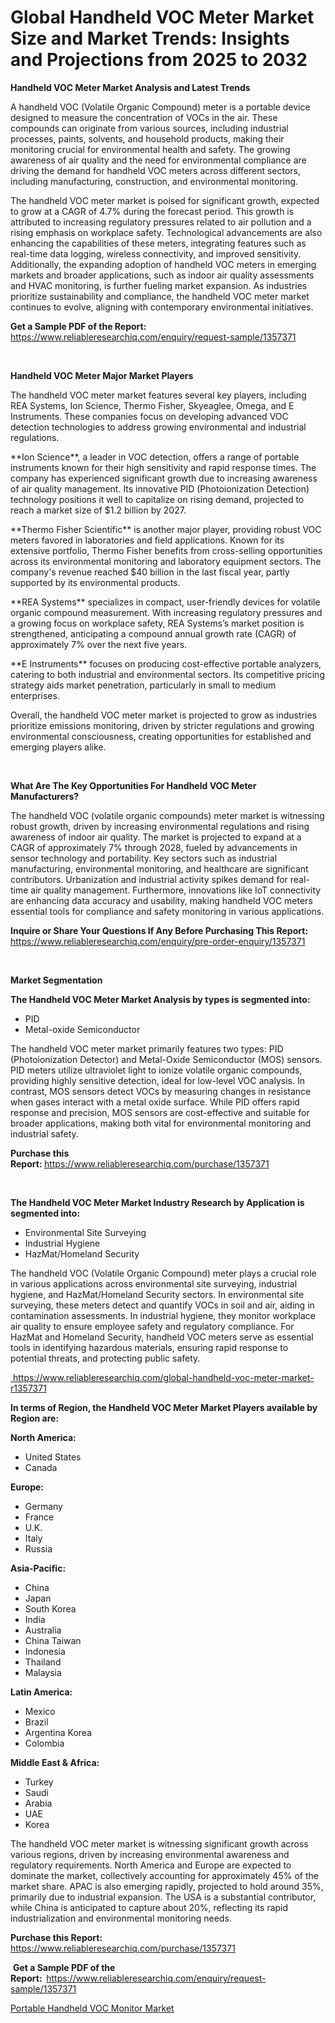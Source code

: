 <p><h1>Global Handheld VOC Meter Market Size and Market Trends: Insights and Projections from 2025 to 2032</h1></p><p><strong>Handheld VOC Meter Market Analysis and Latest Trends</strong></p>
<p><p>A handheld VOC (Volatile Organic Compound) meter is a portable device designed to measure the concentration of VOCs in the air. These compounds can originate from various sources, including industrial processes, paints, solvents, and household products, making their monitoring crucial for environmental health and safety. The growing awareness of air quality and the need for environmental compliance are driving the demand for handheld VOC meters across different sectors, including manufacturing, construction, and environmental monitoring.</p><p>The handheld VOC meter market is poised for significant growth, expected to grow at a CAGR of 4.7% during the forecast period. This growth is attributed to increasing regulatory pressures related to air pollution and a rising emphasis on workplace safety. Technological advancements are also enhancing the capabilities of these meters, integrating features such as real-time data logging, wireless connectivity, and improved sensitivity. Additionally, the expanding adoption of handheld VOC meters in emerging markets and broader applications, such as indoor air quality assessments and HVAC monitoring, is further fueling market expansion. As industries prioritize sustainability and compliance, the handheld VOC meter market continues to evolve, aligning with contemporary environmental initiatives.</p></p>
<p><strong>Get a Sample PDF of the Report:&nbsp;</strong> <a href="https://www.reliableresearchiq.com/enquiry/request-sample/1357371?utm_campaign=2257&utm_medium=2&utm_source=Github&utm_content=ia&utm_term=16022025&utm_id=handheld-voc-meter">https://www.reliableresearchiq.com/enquiry/request-sample/1357371</a></p>
<p>&nbsp;</p>
<p><strong>Handheld VOC Meter Major Market Players</strong></p>
<p><p>The handheld VOC meter market features several key players, including REA Systems, Ion Science, Thermo Fisher, Skyeaglee, Omega, and E Instruments. These companies focus on developing advanced VOC detection technologies to address growing environmental and industrial regulations.</p><p>**Ion Science**, a leader in VOC detection, offers a range of portable instruments known for their high sensitivity and rapid response times. The company has experienced significant growth due to increasing awareness of air quality management. Its innovative PID (Photoionization Detection) technology positions it well to capitalize on rising demand, projected to reach a market size of $1.2 billion by 2027.</p><p>**Thermo Fisher Scientific** is another major player, providing robust VOC meters favored in laboratories and field applications. Known for its extensive portfolio, Thermo Fisher benefits from cross-selling opportunities across its environmental monitoring and laboratory equipment sectors. The company's revenue reached $40 billion in the last fiscal year, partly supported by its environmental products.</p><p>**REA Systems** specializes in compact, user-friendly devices for volatile organic compound measurement. With increasing regulatory pressures and a growing focus on workplace safety, REA Systems’s market position is strengthened, anticipating a compound annual growth rate (CAGR) of approximately 7% over the next five years.</p><p>**E Instruments** focuses on producing cost-effective portable analyzers, catering to both industrial and environmental sectors. Its competitive pricing strategy aids market penetration, particularly in small to medium enterprises.</p><p>Overall, the handheld VOC meter market is projected to grow as industries prioritize emissions monitoring, driven by stricter regulations and growing environmental consciousness, creating opportunities for established and emerging players alike.</p></p>
<p>&nbsp;</p>
<p><strong>What Are The Key Opportunities For Handheld VOC Meter Manufacturers?</strong></p>
<p><p>The handheld VOC (volatile organic compounds) meter market is witnessing robust growth, driven by increasing environmental regulations and rising awareness of indoor air quality. The market is projected to expand at a CAGR of approximately 7% through 2028, fueled by advancements in sensor technology and portability. Key sectors such as industrial manufacturing, environmental monitoring, and healthcare are significant contributors. Urbanization and industrial activity spikes demand for real-time air quality management. Furthermore, innovations like IoT connectivity are enhancing data accuracy and usability, making handheld VOC meters essential tools for compliance and safety monitoring in various applications.</p></p>
<p><strong>Inquire or Share Your Questions If Any Before Purchasing This Report:</strong> <a href="https://www.reliableresearchiq.com/enquiry/pre-order-enquiry/1357371?utm_campaign=2257&utm_medium=2&utm_source=Github&utm_content=ia&utm_term=16022025&utm_id=handheld-voc-meter">https://www.reliableresearchiq.com/enquiry/pre-order-enquiry/1357371</a></p>
<p>&nbsp;</p>
<p><strong>Market Segmentation</strong></p>
<p><strong>The Handheld VOC Meter Market Analysis by types is segmented into:</strong></p>
<p><ul><li>PID</li><li>Metal-oxide Semiconductor</li></ul></p>
<p><p>The handheld VOC meter market primarily features two types: PID (Photoionization Detector) and Metal-Oxide Semiconductor (MOS) sensors. PID meters utilize ultraviolet light to ionize volatile organic compounds, providing highly sensitive detection, ideal for low-level VOC analysis. In contrast, MOS sensors detect VOCs by measuring changes in resistance when gases interact with a metal oxide surface. While PID offers rapid response and precision, MOS sensors are cost-effective and suitable for broader applications, making both vital for environmental monitoring and industrial safety.</p></p>
<p><strong>Purchase this Report:&nbsp;</strong><a href="https://www.reliableresearchiq.com/purchase/1357371?utm_campaign=2257&utm_medium=2&utm_source=Github&utm_content=ia&utm_term=16022025&utm_id=handheld-voc-meter">https://www.reliableresearchiq.com/purchase/1357371</a></p>
<p>&nbsp;</p>
<p><strong>The Handheld VOC Meter Market Industry Research by Application is segmented into:</strong></p>
<p><ul><li>Environmental Site Surveying</li><li>Industrial Hygiene</li><li>HazMat/Homeland Security</li></ul></p>
<p><p>The handheld VOC (Volatile Organic Compound) meter plays a crucial role in various applications across environmental site surveying, industrial hygiene, and HazMat/Homeland Security sectors. In environmental site surveying, these meters detect and quantify VOCs in soil and air, aiding in contamination assessments. In industrial hygiene, they monitor workplace air quality to ensure employee safety and regulatory compliance. For HazMat and Homeland Security, handheld VOC meters serve as essential tools in identifying hazardous materials, ensuring rapid response to potential threats, and protecting public safety.</p></p>
<p><a href="https://www.reliableresearchiq.com/global-handheld-voc-meter-market-r1357371?utm_campaign=2257&utm_medium=2&utm_source=Github&utm_content=ia&utm_term=16022025&utm_id=handheld-voc-meter">&nbsp;https://www.reliableresearchiq.com/global-handheld-voc-meter-market-r1357371</a></p>
<p><strong>In terms of Region, the Handheld VOC Meter Market Players available by Region are:</strong></p>
<p>
    <p> <strong> North America: </strong>
        <ul>
            <li>United States</li>
            <li>Canada</li>
        </ul>
        </p> 
    <p> <strong> Europe: </strong>
        <ul>
            <li>Germany</li>
            <li>France</li>
            <li>U.K.</li>
            <li>Italy</li>
            <li>Russia</li>
        </ul>
        </p> 
    <p> <strong> Asia-Pacific: </strong>
        <ul>
            <li>China</li>
            <li>Japan</li>
            <li>South Korea</li>
            <li>India</li>
            <li>Australia</li>
            <li>China Taiwan</li>
            <li>Indonesia</li>
            <li>Thailand</li>
            <li>Malaysia</li>
        </ul>
        </p> 
    <p> <strong> Latin America: </strong>
        <ul>
            <li>Mexico</li>
            <li>Brazil</li>
            <li>Argentina Korea</li>
            <li>Colombia</li>
        </ul>
        </p> 
    <p> <strong> Middle East & Africa: </strong>
        <ul>
            <li>Turkey</li>
            <li>Saudi</li>
            <li>Arabia</li>
            <li>UAE</li>
            <li>Korea</li>
        </ul>
    </p>
    </p>
<p><p>The handheld VOC meter market is witnessing significant growth across various regions, driven by increasing environmental awareness and regulatory requirements. North America and Europe are expected to dominate the market, collectively accounting for approximately 45% of the market share. APAC is also emerging rapidly, projected to hold around 35%, primarily due to industrial expansion. The USA is a substantial contributor, while China is anticipated to capture about 20%, reflecting its rapid industrialization and environmental monitoring needs.</p></p>
<p><strong>Purchase this Report: </strong><a href="https://www.reliableresearchiq.com/purchase/1357371?utm_campaign=2257&utm_medium=2&utm_source=Github&utm_content=ia&utm_term=16022025&utm_id=handheld-voc-meter">https://www.reliableresearchiq.com/purchase/1357371</a></p>
<p>&nbsp;<strong>Get a Sample PDF of the Report:&nbsp;&nbsp;</strong><a href="https://www.reliableresearchiq.com/enquiry/request-sample/1357371?utm_campaign=2257&utm_medium=2&utm_source=Github&utm_content=ia&utm_term=16022025&utm_id=handheld-voc-meter">https://www.reliableresearchiq.com/enquiry/request-sample/1357371</a></p>
<p><strong></strong></p>
<p><p><a href="https://github.com/hillsmyung726/Market-Research-Report-List-1/blob/main/portable-handheld-voc-monitor-market.md?utm_campaign=2257&utm_medium=2&utm_source=Github&utm_content=ia&utm_term=16022025&utm_id=handheld-voc-meter">Portable Handheld VOC Monitor Market</a></p></p>